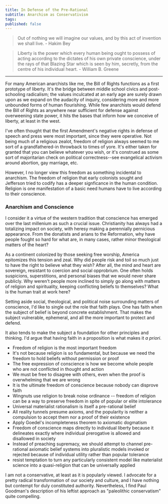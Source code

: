 ```yaml
---
title: In Defense of the Pre-Rational
subtitle: Anarchism as Conservativism
tags: 
published: false
---
```


> Out of nothing we will imagine our values, and by this act of invention we shall live. - Hakim Bey

> Liberty is the power which every human being ought to possess of acting according to the dictates of his own private conscience, under the rays of that Blazing Star which is seen by him, secretly, from the centre of his individual heart. - William B. Greene

***

For many American anarchists like me, the Bill of Rights functions as a first prototype of liberty.  It's the bridge between middle school civics and post-schooling radicalism; the values inculcated at an early age are surely drawn upon as we expand on the audacity of inquiry, considering more and more unbounded forms of human flourishing.  While few anarchists would defend the Bill of Rights as anywhere near sufficient for defense against overweening state power, it hits the bases that inform how we conceive of liberty, at least in the west.

I've often thought that the first Amendment's negative rights in defense of speech and press were most important, since they were operative.  Not being much of a religious zealot, freedom of religion always seemed to me sort of a grandfathered-in throwback to times of yore.  It's either taken for granted that you can believe whatever you wish, or it's construed as some sort of majoritarian check on political correctness--see evangelical activism around abortion, gay marriage, etc.

However, I no longer view this freedom as something incidental to anarchism.  The freedom of religion that early colonists sought and Jefferson tried to codify has a deeper signficance in the human condition.  Religion is one manifestation of a basic need humans have to live according to their conscience.

### Anarchism and Conscience

I consider it a virtue of the western tradition that conscience has emerged over the last millenium as such a crucial issue.  Christianity has always had a totalizing impact on society, with heresy making a perennially pernicious appearance.  From the donatists and arians to the Reformation, why have people fought so hard for what are, in many cases, rather minor theological matters of the heart?

As a continent colonized by those seeking free worship, America epitomizes this tension and zeal.  Why did people risk and toil so much just to have the right to believe what they wish?  After all, the mind and heart are sovereign, resistant to coercion and social opprobrium.  One often holds suspicions, superstitions, and personal biases that we would never share publicly.  Why weren't people more inclined to simply go along with matters of religion and spirituality, keeping conflicting beliefs to themselves?  What is the human trait at work here?

Setting aside social, theological, and political noise surrounding matters of conscience, I'd like to single out the role that faith plays.  One has faith when the subject of belief is beyond concrete establishment.  That makes the subject vulnerable, ephemeral, and all the more important to protect and defend.  

It also tends to make the subject a foundation for other principles and thinking.  I'd argue that having faith in a proposition is what makes it _a priori_.

* Freedom of religion is the most important freedom
* It's not because religion is so fundamental, but because we need the freedom to hold beliefs without permission or proof
* The free expression of conscience is how we become whole people who are not conflicted in thought and action
* We must be free to disagree with others, even when the proof is overwhelming that we are wrong
* It is the ultimate freedom of conscience because nobody can disprove faith
* Wingnuts use religion to break noise ordinance -- freedom of religion can be a way to preserve freedom in spite of popular or elite intolerance
* Universal materialist rationalism is itself a pre-rational belief
* All reality tunnels presume axioms, and the popularity is neither a compulsion to accept them nor a proof of their existence
* Apply Goedel's incompleteness theorem to axiomatic dogmatism
* Freedom of conscience maps directly to individual liberty because it delineates exactly where individual prerogative is allowed and disallowed in society
* Instead of preaching supremacy, we should attempt to channel pre-rational axiomatic belief systems into pluralistic models invoked or rejected because of individual utility rather than popular tolerance
* resist temptation to turn any particularly consistent model like materialist science into a quasi-religion that can be universally applied

I am not a conservative, at least as it is popularly viewed.  I advocate for a pretty radical transformation of our society and culture, and I have nothing but contempt for duly constituted authority.  Nevertheless, I find Paul Goodman's description of his leftist approach as "paleolithic conservatism" quite compelling.  